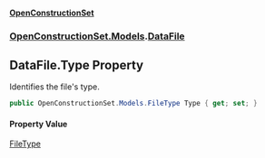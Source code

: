 #### [OpenConstructionSet](index 'index')
### [OpenConstructionSet.Models](index#OpenConstructionSet_Models 'OpenConstructionSet.Models').[DataFile](q_8MggXJ9Yoajs1dvqB03g 'OpenConstructionSet.Models.DataFile')
## DataFile.Type Property
Identifies the file's type.  
```csharp
public OpenConstructionSet.Models.FileType Type { get; set; }
```
#### Property Value
[FileType](TujeFsxyMe5rTsbAWARcfA 'OpenConstructionSet.Models.FileType')
